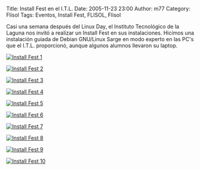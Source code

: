 Title: Install Fest en el I.T.L.
Date: 2005-11-23 23:00
Author: m77
Category: Flisol
Tags: Eventos, Install Fest, FLISOL, Flisol

Casi una semana después del Linux Day, el Instituto Tecnológico de la Laguna nos invitó a realizar un Install Fest en sus instalaciones. Hicimos una instalación guiada de Debian GNU/Linux Sarge en modo experto en las PC's que el I.T.L. proporcionó, aunque algunos alumnos llevaron su laptop.

[![Install Fest 1]({attach}2005-11-23-itl-install-fest/01b.jpg)]({attach}2005-11-23-itl-install-fest/01b.jpg)

[![Install Fest 2]({attach}2005-11-23-itl-install-fest/02b.jpg)]({attach}2005-11-23-itl-install-fest/02b.jpg)

[![Install Fest 3]({attach}2005-11-23-itl-install-fest/03b.jpg)]({attach}2005-11-23-itl-install-fest/03b.jpg)

[![Install Fest 4]({attach}2005-11-23-itl-install-fest/04b.jpg)]({attach}2005-11-23-itl-install-fest/04b.jpg)

[![Install Fest 5]({attach}2005-11-23-itl-install-fest/05b.jpg)]({attach}2005-11-23-itl-install-fest/05b.jpg)

[![Install Fest 6]({attach}2005-11-23-itl-install-fest/06b.jpg)]({attach}2005-11-23-itl-install-fest/06b.jpg)

[![Install Fest 7]({attach}2005-11-23-itl-install-fest/07b.jpg)]({attach}2005-11-23-itl-install-fest/07b.jpg)

[![Install Fest 8]({attach}2005-11-23-itl-install-fest/08b.jpg)]({attach}2005-11-23-itl-install-fest/08b.jpg)

[![Install Fest 9]({attach}2005-11-23-itl-install-fest/09b.jpg)]({attach}2005-11-23-itl-install-fest/09b.jpg)

[![Install Fest 10]({attach}2005-11-23-itl-install-fest/10b.jpg)]({attach}2005-11-23-itl-install-fest/10b.jpg)

